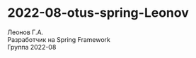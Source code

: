 # 2022-08-otus-spring-Leonov

Леонов Г.А.<br>
Разработчик на Spring Framework<br>
Группа 2022-08<br>
